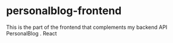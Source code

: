 # personalblog-frontend
This is the part of the frontend that complements my backend API PersonalBlog . React
